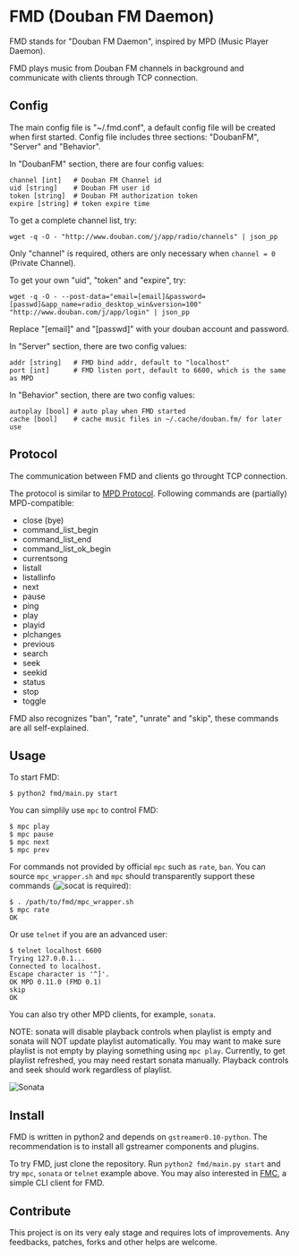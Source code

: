 # FMD (Douban FM Daemon)

FMD stands for "Douban FM Daemon", inspired by MPD (Music Player Daemon).

FMD plays music from Douban FM channels in background and communicate with clients through TCP connection.

## Config

The main config file is "~/.fmd.conf", a default config file will be created when first started.
Config file includes three sections: "DoubanFM", "Server" and "Behavior".

In "DoubanFM" section, there are four config values:

	channel [int]   # Douban FM Channel id
	uid [string]    # Douban FM user id
	token [string]  # Douban FM authorization token
	expire [string] # token expire time

To get a complete channel list, try:
	
	wget -q -O - "http://www.douban.com/j/app/radio/channels" | json_pp

Only "channel" is required, others are only necessary when `channel = 0` (Private Channel).

To get your own "uid", "token" and "expire", try:

	wget -q -O - --post-data="email=[email]&password=[passwd]&app_name=radio_desktop_win&version=100" "http://www.douban.com/j/app/login" | json_pp

Replace "[email]" and "[passwd]" with your douban account and password.

In "Server" section, there are two config values:

	addr [string]   # FMD bind addr, default to "localhost"
	port [int]      # FMD listen port, default to 6600, which is the same as MPD

In "Behavior" section, there are two config values:

	autoplay [bool] # auto play when FMD started
    cache [bool]    # cache music files in ~/.cache/douban.fm/ for later use

## Protocol

The communication between FMD and clients go throught TCP connection.

The protocol is similar to [MPD Protocol](http://mpd.wikia.com/wiki/MusicPlayerDaemonCommands). Following commands are (partially) MPD-compatible:

 * close (bye)
 * command\_list\_begin
 * command\_list\_end
 * command\_list\_ok\_begin
 * currentsong
 * listall
 * listallinfo
 * next
 * pause
 * ping
 * play
 * playid
 * plchanges
 * previous
 * search
 * seek
 * seekid
 * status
 * stop
 * toggle

FMD also recognizes "ban", "rate", "unrate" and "skip", these commands are all self-explained.

## Usage

To start FMD:

	$ python2 fmd/main.py start

You can simplily use `mpc` to control FMD:

    $ mpc play
    $ mpc pause
    $ mpc next
    $ mpc prev

For commands not provided by official `mpc` such as `rate`, `ban`. You can
source `mpc_wrapper.sh` and `mpc` should transparently support these commands
(![socat](http://www.dest-unreach.org/socat/) is required):

    $ . /path/to/fmd/mpc_wrapper.sh
    $ mpc rate
    OK

Or use `telnet` if you are an advanced user:

    $ telnet localhost 6600
    Trying 127.0.0.1...
    Connected to localhost.
    Escape character is '^]'.
    OK MPD 0.11.0 (FMD 0.1)
    skip
    OK

You can also try other MPD clients, for example, `sonata`.

NOTE: sonata will disable playback controls when playlist is empty and 
sonata will NOT update playlist automatically. You may want to make sure
playlist is not empty by playing something using `mpc play`. Currently, to get
playlist refreshed, you may need restart sonata manually. Playback controls and
seek should work regardless of playlist.

![Sonata](http://p.twimg.com/AgvMGieCMAE5F8E.png)


## Install

FMD is written in python2 and depends on `gstreamer0.10-python`. The recommendation is to install all gstreamer components and plugins.

To try FMD, just clone the repository. Run `python2 fmd/main.py start` and try `mpc`, `sonata` or `telnet` example above. You may also interested in [FMC](https://github.com/hzqtc/fmc), a simple CLI client for FMD.

## Contribute

This project is on its very ealy stage and requires lots of improvements. Any feedbacks, patches, forks and other helps are welcome.
